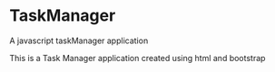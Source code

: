 # TaskManager
A javascript taskManager application

This is a Task Manager application created using html and bootstrap